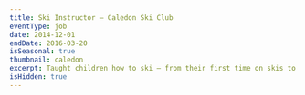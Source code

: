 ```yaml
---
title: Ski Instructor – Caledon Ski Club
eventType: job
date: 2014-12-01
endDate: 2016-03-20
isSeasonal: true
thumbnail: caledon
excerpt: Taught children how to ski – from their first time on skis to racing competitively in a team. Gained experience in leading a team and working closely with other employees.
isHidden: true
---
```

